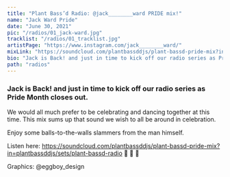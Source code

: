 ```yaml
---
title: "Plant Bass’d Radio: @jack________ward PRIDE mix!"
name: "Jack Ward Pride"
date: "June 30, 2021"
pic: "/radios/01_jack-ward.jpg"
tracklist: "/radios/01_tracklist.jpg"
artistPage: "https://www.instagram.com/jack________ward/"
mixLink: "https://soundcloud.com/plantbassddjs/plant-bassd-pride-mix?in=plantbassddjs/sets/plant-bassd-radio"
bio: "Jack is Back! and just in time to kick off our radio series as Pride Month closes out..."
path: "radios"
---
```


### Jack is Back! and just in time to kick off our radio series as Pride Month closes out.

We would all much prefer to be celebrating and dancing together at this time. This mix sums up that sound we wish to all be around in celebration.

Enjoy some balls-to-the-walls slammers from the man himself.

Listen here: https://soundcloud.com/plantbassddjs/plant-bassd-pride-mix?in=plantbassddjs/sets/plant-bassd-radio 🌈 🌈 🌈

Graphics: @eggboy_design
